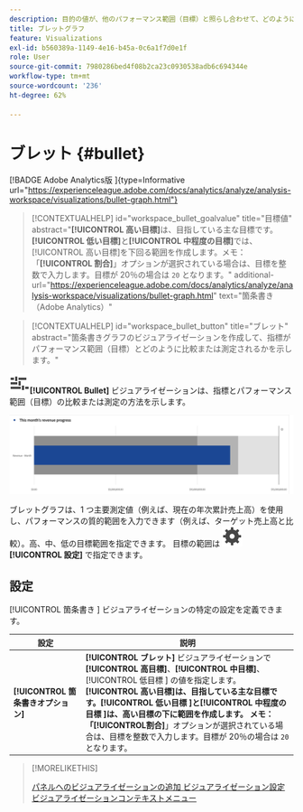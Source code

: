 ```yaml
---
description: 目的の値が、他のパフォーマンス範囲（目標）と照らし合わせて、どのように比較または測定されるかを示します。
title: ブレットグラフ
feature: Visualizations
exl-id: b560389a-1149-4e16-b45a-0c6a1f7d0e1f
role: User
source-git-commit: 7980286bed4f08b2ca23c0930538adb6c694344e
workflow-type: tm+mt
source-wordcount: '236'
ht-degree: 62%

---
```


# ブレット {#bullet}

<!-- markdownlint-disable MD034 -->

[!BADGE Adobe Analytics版 ]{type=Informative url="https://experienceleague.adobe.com/docs/analytics/analyze/analysis-workspace/visualizations/bullet-graph.html"}

<!-- markdownlint-enable MD034 -->

<!-- markdownlint-disable MD034 -->

>[!CONTEXTUALHELP]
>id="workspace_bullet_goalvalue"
>title="目標値"
>abstract="**[!UICONTROL 高い目標]**&#x200B;は、目指している主な目標です。**[!UICONTROL 低い目標]**&#x200B;と&#x200B;**[!UICONTROL 中程度の目標]**&#x200B;では、[!UICONTROL 高い目標]を下回る範囲を作成します。メモ：「**[!UICONTROL 割合]**」オプションが選択されている場合は、目標を整数で入力します。目標が 20％の場合は `20` となります。"
>additional-url="https://experienceleague.adobe.com/docs/analytics/analyze/analysis-workspace/visualizations/bullet-graph.html" text="箇条書き（Adobe Analytics）"

<!-- markdownlint-enable MD034 -->

<!-- markdownlint-disable MD034 -->

>[!CONTEXTUALHELP]
>id="workspace_bullet_button"
>title="ブレット"
>abstract="箇条書きグラフのビジュアライゼーションを作成して、指標がパフォーマンス範囲（目標）とどのように比較または測定されるかを示します。"

<!-- markdownlint-enable MD034 -->


![GraphBullet](/help/assets/icons/GraphBullet.svg)**[!UICONTROL Bullet]** ビジュアライゼーションは、指標とパフォーマンス範囲（目標）の比較または測定の方法を示します。

![](assets/bullet.png)

ブレットグラフは、1 つ主要測定値（例えば、現在の年次累計売上高）を使用し、パフォーマンスの質的範囲を入力できます（例えば、ターゲット売上高と比較）。高、中、低の目標範囲を指定できます。 目標の範囲は ![ 設定 ](/help/assets/icons/Setting.svg)**[!UICONTROL 設定]** で指定できます。

## 設定

[!UICONTROL  箇条書き ] ビジュアライゼーションの特定の設定を定義できます。

| 設定 | 説明 |
|---|---|
| **[!UICONTROL 箇条書きオプション]** | **[!UICONTROL ブレット]** ビジュアライゼーションで **[!UICONTROL 高目標]**、**[!UICONTROL 中目標]**、[!UICONTROL  低目標 ] の値を指定します。 <br/>**[!UICONTROL 高い目標&#x200B;]**は、目指している主な目標です。**[!UICONTROL  低い目標 ]**と**[!UICONTROL  中程度の目標 ]**は、高い目標の下に範囲を作成します。 メモ：「**[!UICONTROL &#x200B;割合&#x200B;]**」オプションが選択されている場合は、目標を整数で入力します。目標が 20％の場合は `20` となります。 |

>[!MORELIKETHIS]
>
>[ パネルへのビジュアライゼーションの追加 ](/help/analysis-workspace/visualizations/freeform-analysis-visualizations.md#add-visualizations-to-a-panel)
>[ビジュアライゼーション設定 ](/help/analysis-workspace/visualizations/freeform-analysis-visualizations.md#settings)
>[ビジュアライゼーションコンテキストメニュー ](/help/analysis-workspace/visualizations/freeform-analysis-visualizations.md#context-menu)
>

